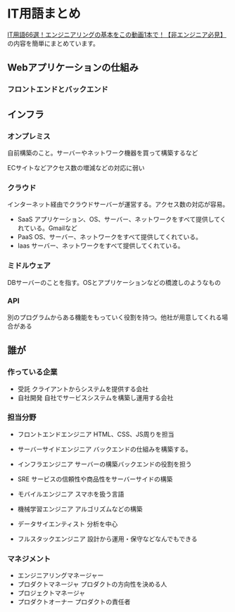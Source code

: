 # IT用語まとめ

[IT用語66選！エンジニアリングの基本をこの動画1本で！【非エンジニア必見】](https://www.youtube.com/watch?v=kZakG8UPZaY "IT用語66選！エンジニアリングの基本をこの動画1本で！【非エンジニア必見】
")の内容を簡単にまとめています。

## Webアプリケーションの仕組み

### フロントエンドとバックエンド

## インフラ

### オンプレミス
自前構築のこと。サーバーやネットワーク機器を買って構築するなど

ECサイトなどアクセス数の増減などの対応に弱い

### クラウド
インターネット経由でクラウドサーバーが運営する。アクセス数の対応が容易。

+ SaaS
 アプリケーション、OS、サーバー、ネットワークをすべて提供してくれている。Gmailなど
+ PaaS
 OS、サーバー、ネットワークをすべて提供してくれている。
+ Iaas
  サーバー、ネットワークをすべて提供してくれている。

### ミドルウェア
DBサーバーのことを指す。OSとアプリケーションなどの橋渡しのようなもの

### API
別のプログラムからある機能をもっていく役割を持つ。他社が用意してくれる場合がある

## 誰が 

### 作っている企業
+ 受託
  クライアントからシステムを提供する会社
+ 自社開発
  自社でサービスシステムを構築し運用する会社

### 担当分野
+ フロントエンドエンジニア
  HTML、CSS、JS周りを担当
+ サーバーサイドエンジニア
  バックエンドの仕組みを構築する。
  
+ インフラエンジニア
  サーバーの構築バックエンドの役割を担う
+ SRE
  サービスの信頼性や商品性をサーバーサイドの構築
+ モバイルエンジニア
  スマホを扱う言語

+ 機械学習エンジニア
 アルゴリズムなどの構築
+ データサイエンティスト
  分析を中心
+ フルスタックエンジニア
  設計から運用・保守などなんでもできる

### マネジメント
+ エンジニアリングマネージャー
+ プロダクトマネージャ
  プロダクトの方向性を決める人
+ プロジェクトマネージャ
+ プロダクトオーナー
  プロダクトの責任者






